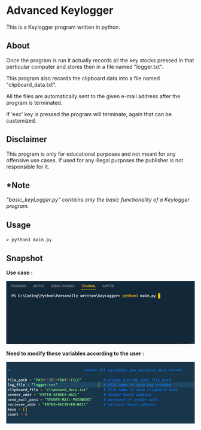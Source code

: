 
# Advanced Keylogger


This is a Keylogger program written in python.

## About

Once the program is run it actually records all the key stocks pressed in that perticular computer and stores then in a file named "logger.txt".

This program also records the clipboard data into a file named "clipboard_data.txt".

All the files are automatically sent to the given e-mail address after the program is terminated.

If 'esc' key is pressed the program will terminate, again that can be customized.

## Disclaimer 

This program is only for educational purposes and not meant for any offensive use cases.
If used for any illegal purposes the publisher is not responsible for it.

## *Note 

*"basic_keyLogger.py" contains only the basic functionality of a Keylogger program.*

## Usage


`> python3 main.py`









## Snapshot

**Use case :**

![App Screenshot](https://github.com/Animesh-Maji/python-scripts/blob/master/KeyLogger/img/usage.png?raw=true)

**Need to modify these variables according to the user :**

![App Screenshot](https://github.com/Animesh-Maji/python-scripts/blob/master/KeyLogger/img/modify.png?raw=true)



